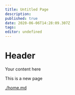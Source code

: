 ```yaml
---
title: Untitled Page
description: 
published: true
date: 2020-06-06T14:28:09.307Z
tags: 
editor: undefined
---
```


# Header
Your content here

This is a new page


[./home.md](./home.md)